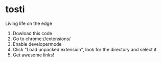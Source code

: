 # tosti
Living life on the edge

1. Dowload this code
2. Go to chrome://extensions/
3. Enable developermode
4. Click "Load unpacked extension", look for the directory and select it
5. Get awesome links!


